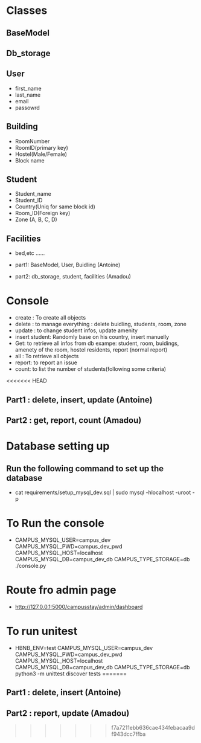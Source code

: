 # Classes
## BaseModel

## Db_storage
## User
* first_name
* last_name
* email
* passowrd

## Building 
* RoomNumber
* RoomID(primary key)
* Hostel(Male/Female)
* Block name

## Student
* Student_name
* Student_ID
* Country(Uniq for same block id)
* Room_ID(Foreign key)
* Zone (A, B, C, D)

## Facilities
* bed,etc ......

* part1: BaseModel, User, Buidling (Antoine)
* part2: db_storage, student, facilities (Amadou)

# Console 
* create : To create all objects 
* delete : to manage everything : delete buidling, students, room, zone
* update : to change student infos, update amenity
* insert student: Randomly base on his country, insert manuelly
* Get: to retrieve all infos from db exampe: student, room, buidings, amenety of the room, hostel residents, report (normal report)
* all : To retrieve all objects
* report: to report an issue
* count: to list the number of students(following some criteria)

<<<<<<< HEAD
## Part1 : delete, insert, update (Antoine)
## Part2 : get, report, count  (Amadou)




# Database setting up
## Run the following command to set up the database
* cat requirements/setup_mysql_dev.sql | sudo mysql -hlocalhost -uroot -p

# To Run the console
* CAMPUS_MYSQL_USER=campus_dev CAMPUS_MYSQL_PWD=campus_dev_pwd CAMPUS_MYSQL_HOST=localhost CAMPUS_MYSQL_DB=campus_dev_db CAMPUS_TYPE_STORAGE=db ./console.py
# Route fro admin page
* http://127.0.0.1:5000/campusstay/admin/dashboard
# To run unitest
* HBNB_ENV=test CAMPUS_MYSQL_USER=campus_dev CAMPUS_MYSQL_PWD=campus_dev_pwd CAMPUS_MYSQL_HOST=localhost CAMPUS_MYSQL_DB=campus_dev_db CAMPUS_TYPE_STORAGE=db python3 -m unittest discover tests
=======
## Part1 : delete, insert (Antoine)
## Part2 : report,  update  (Amadou)
>>>>>>> f7a7211ebb636cae434febacaa9df943dcc7ffba
